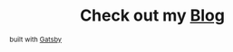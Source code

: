<h1 align="center">
  Check out my <a href="https://azblog.netlify.app/">Blog</a>
</h1>
<small>built with <a href="https://www.gatsbyjs.org">Gatsby</a></small>

